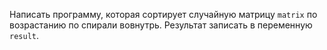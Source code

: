 Написать программу, которая сортирует случайную матрицу `matrix` по возрастанию по спирали вовнутрь. Результат записать в переменную `result`.